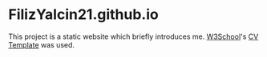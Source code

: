 # FilizYalcin21.github.io

This project is a static website which briefly introduces me. [W3School](https://www.w3schools.com/)'s [CV Template](https://www.w3schools.com/w3css/tryw3css_templates_cv.htm)  was used.
